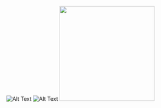 ![Alt Text](https://media.giphy.com/media/EXDDKdNIxp3a/giphy.gif)
![Alt Text](https://media.giphy.com/media/EXDDKdNIxp3a/giphy.gif)
<img src="/https://media.giphy.com/media/EXDDKdNIxp3a/giphy.gif" width="250" height="250"/>
